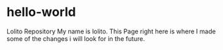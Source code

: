 # hello-world
Lolito Repository
My name is lolito. This Page right here is where I made some of the changes i will look for in the future.
